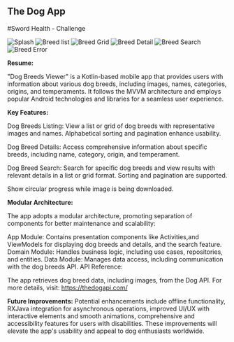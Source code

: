 ## The Dog App

#Sword Health - Challenge

![Splash](https://github.com/danielbd9/s-health/assets/16392300/4fef1a6c-a44a-4c6a-8125-ff8abbe449ea)  ![Breed list](https://github.com/danielbd9/s-health/assets/16392300/f3868dd8-ba08-40e3-870b-bd81951c6bc0) ![Breed Grid](https://github.com/danielbd9/s-health/assets/16392300/c482e49c-a82b-40bc-9cc2-1a359da6c9b0) ![Breed Detail](https://github.com/danielbd9/s-health/assets/16392300/4bf7719c-c9c3-4cfb-b1dd-c93b88455145) ![Breed Search](https://github.com/danielbd9/s-health/assets/16392300/56ebae55-8945-4b0e-b76b-95b3c54e1174) ![Breed Error](https://github.com/danielbd9/s-health/assets/16392300/9219cf1a-fdb0-440a-8352-139b7c9d2492)

<b>Resume:</b>

"Dog Breeds Viewer" is a Kotlin-based mobile app that provides users with information about various dog breeds, including images, names, categories, origins, and temperaments. It follows the MVVM architecture and employs popular Android technologies and libraries for a seamless user experience.

<b>Key Features:</b>

Dog Breeds Listing: View a list or grid of dog breeds with representative images and names. Alphabetical sorting and pagination enhance usability.

Dog Breed Details: Access comprehensive information about specific breeds, including name, category, origin, and temperament.

Dog Breed Search: Search for specific dog breeds and view results with relevant details in a list or grid format. Sorting and pagination are supported.

Show circular progress while image is being downloaded. 

<b>Modular Architecture:</b>

The app adopts a modular architecture, promoting separation of components for better maintenance and scalability:

App Module: Contains presentation components like Activities,and ViewModels for displaying dog breeds and details, and the search feature.
Domain Module: Handles business logic, including use cases, repositories, and entities.
Data Module: Manages data access, including communication with the dog breeds API.
API Reference:

The app retrieves dog breed data, including images, from the Dog API. For more details, visit: https://thedogapi.com/

<b>Future Improvements:</b>
Potential enhancements include offline functionality, RXJava integration for asynchronous operations, improved UI/UX with interactive elements and smooth animations, comprehensive and accessibility features for users with disabilities. These improvements will elevate the app's usability and appeal to dog enthusiasts worldwide.
